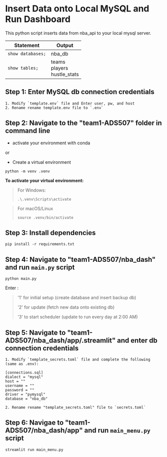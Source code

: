 # Insert Data onto Local MySQL and Run Dashboard

This python script inserts data from nba_api to your local mysql server.

| Statement         | Output                                         |
|------------------|-----------------------------------------------|
| `show databases;` | nba_db                                   |
| `show tables;`   | teams<br>players<br>hustle_stats |


## Step 1: Enter MySQL db connection credentials 

    1. Modify `template.env` file and Enter user, pw, and host
    2. Rename rename template.env file to `.env`

## Step 2: Navigate to the "team1-ADS507" folder in command line

* activate your environment with conda

or 

* Create a virtual environment
```
python -m venv .venv
```

**To activate your virtual environment:**

> For Windows:
> ```
> .\.venv\Scripts\activate
> ```

> For macOS/Linux
> ```
> source .venv/bin/activate
> ```

## Step 3: Install dependencies
```
pip install -r requirements.txt
```

## Step 4: Navigate to "team1-ADS507/nba_dash" and run `main.py` script
```
python main.py
```
Enter :
> '1' for initial setup (create database and insert backup db)
> 
> '2' for update (fetch new data onto existing db)
> 
> '3' to start scheduler (update to run every day at 2:00 AM)

## Step 5: Navigate to "team1-ADS507/nba_dash/app/.streamlit" and enter db connection credentials 

    1. Modify `template_secrets.toml` file and complete the following (same as .env):
```
[connections.sql]
dialect = "mysql"
host = ""
username = ""
password = ""
driver = "pymysql"
database = "nba_db"
```
    2. Rename rename "template_secrets.toml" file to `secrets.toml`

## Step 6: Navigae to "team1-ADS507/nba_dash/app" and run `main_menu.py` script
```
streamlit run main_menu.py
```